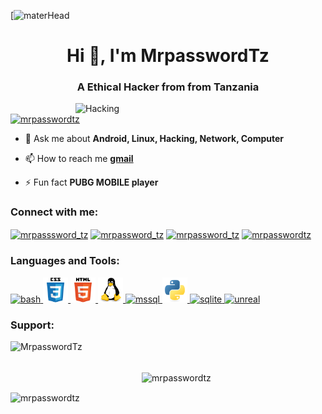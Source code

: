 [![materHead](https://i.giphy.com/media/v1.Y2lkPTc5MGI3NjExaW93MHB2ajJvODZkN2c2aDBzbWo1MnIycmt5M25sYjd5M2l5bThnYSZlcD12MV9pbnRlcm5hbF9naWZfYnlfaWQmY3Q9Zw/xTcnSWYZvafyhEACBO/giphy.gif)
<h1 align="center">Hi 👋, I'm MrpasswordTz</h1>
<h3 align="center">A Ethical Hacker from from Tanzania</h3>
<img align="right" alt="Hacking" width="400" src="https://raw.githubusercontent.com/TheDudeThatCode/TheDudeThatCode/master/Assets/Developer.gif">

<p align="left"> <a href="https://github.com/ryo-ma/github-profile-trophy"><img src="https://github-profile-trophy.vercel.app/?username=mrpasswordtz" alt="mrpasswordtz" /></a> </p>

- 💬 Ask me about **Android, Linux, Hacking, Network, Computer**

- 📫 How to reach me **<a href="ramadhanib271@gmail.com">gmail</a>**

- ⚡ Fun fact **PUBG MOBILE player**

<h3 align="left">Connect with me:</h3>
<p align="left">
<a href="https://x.com/mrpassword_tz?t=j08xgXo88du16_RNh8OLrw&s=09" target="blank"><img align="center" src="https://raw.githubusercontent.com/rahuldkjain/github-profile-readme-generator/master/src/images/icons/Social/twitter.svg" alt="mrpasssword_tz" height="30" width="40" /></a>
<a href="https://fb.com/mrpassword_tz" target="blank"><img align="center" src="https://raw.githubusercontent.com/rahuldkjain/github-profile-readme-generator/master/src/images/icons/Social/facebook.svg" alt="mrpassword_tz" height="30" width="40" /></a>
<a href="https://instagram.com/mrpassword_tz" target="blank"><img align="center" src="https://raw.githubusercontent.com/rahuldkjain/github-profile-readme-generator/master/src/images/icons/Social/instagram.svg" alt="mrpassword_tz" height="30" width="40" /></a>
<a href="https://discord.gg/mrpasswordtz" target="blank"><img align="center" src="https://raw.githubusercontent.com/rahuldkjain/github-profile-readme-generator/master/src/images/icons/Social/discord.svg" alt="mrpasswordtz" height="30" width="40" /></a>
</p>

<h3 align="left">Languages and Tools:</h3>
<p align="left"> <a href="https://www.gnu.org/software/bash/" target="_blank" rel="noreferrer"> <img src="https://www.vectorlogo.zone/logos/gnu_bash/gnu_bash-icon.svg" alt="bash" width="40" height="40"/> </a> <a href="https://www.w3schools.com/css/" target="_blank" rel="noreferrer"> <img src="https://raw.githubusercontent.com/devicons/devicon/master/icons/css3/css3-original-wordmark.svg" alt="css3" width="40" height="40"/> </a> <a href="https://www.w3.org/html/" target="_blank" rel="noreferrer"> <img src="https://raw.githubusercontent.com/devicons/devicon/master/icons/html5/html5-original-wordmark.svg" alt="html5" width="40" height="40"/> </a> <a href="https://www.linux.org/" target="_blank" rel="noreferrer"> <img src="https://raw.githubusercontent.com/devicons/devicon/master/icons/linux/linux-original.svg" alt="linux" width="40" height="40"/> </a> <a href="https://www.microsoft.com/en-us/sql-server" target="_blank" rel="noreferrer"> <img src="https://www.svgrepo.com/show/303229/microsoft-sql-server-logo.svg" alt="mssql" width="40" height="40"/> </a> <a href="https://www.python.org" target="_blank" rel="noreferrer"> <img src="https://raw.githubusercontent.com/devicons/devicon/master/icons/python/python-original.svg" alt="python" width="40" height="40"/> </a> <a href="https://www.sqlite.org/" target="_blank" rel="noreferrer"> <img src="https://www.vectorlogo.zone/logos/sqlite/sqlite-icon.svg" alt="sqlite" width="40" height="40"/> </a> <a href="https://unrealengine.com/" target="_blank" rel="noreferrer"> <img src="https://raw.githubusercontent.com/kenangundogan/fontisto/036b7eca71aab1bef8e6a0518f7329f13ed62f6b/icons/svg/brand/unreal-engine.svg" alt="unreal" width="40" height="40"/> </a> </p>

<h3 align="left">Support:</h3>
<p><a href="https://www.buymeacoffee.com/MrpasswordTz"> <img align="left" src="https://cdn.buymeacoffee.com/buttons/v2/default-yellow.png" height="50" width="210" alt="MrpasswordTz" /></a></p><br><br>

<p><img align="center" src="https://github-readme-stats.vercel.app/api/top-langs?username=mrpasswordtz&show_icons=true&locale=en&layout=compact" alt="mrpasswordtz" /></p>

<p><img align="center" src="https://github-readme-streak-stats.herokuapp.com/?user=mrpasswordtz&" alt="mrpasswordtz" /></p>
